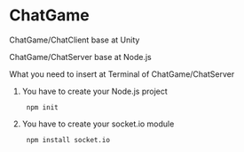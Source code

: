 # ChatGame

ChatGame/ChatClient base at Unity

ChatGame/ChatServer base at Node.js


What you need to insert at Terminal of ChatGame/ChatServer

1. You have to create your Node.js project

        npm init
  
2. You have to create your socket.io module

        npm install socket.io
